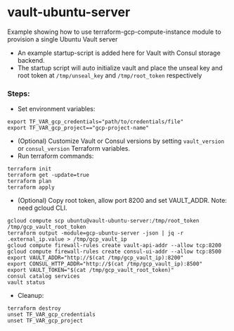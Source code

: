 # vault-ubuntu-server
Example showing how to use terraform-gcp-compute-instance module to provision a single Ubuntu Vault server
- An example startup-script is added here for Vault with Consul storage backend.
- The startup script will auto initialize vault and place the unseal key and root token at `/tmp/unseal_key` and `/tmp/root_token` respectively

### Steps:
- Set environment variables:
```
export TF_VAR_gcp_credentials="path/to/credentials/file"
export TF_VAR_gcp_project=="gcp-project-name"
```
- (Optional) Customize Vault or Consul versions by setting `vault_version` or `consul_version` Terraform variables.
- Run terraform commands:
```
terraform init
terraform get -update=true
terraform plan
terraform apply
```
- (Optional) Copy root token, allow port 8200 and set VAULT_ADDR. Note: need gcloud CLI.
```
gcloud compute scp ubuntu@vault-ubuntu-server:/tmp/root_token /tmp/gcp_vault_root_token
terraform output -module=gcp-ubuntu-server -json | jq -r .external_ip.value > /tmp/gcp_vault_ip
gcloud compute firewall-rules create vault-api-addr --allow tcp:8200
gcloud compute firewall-rules create consul-ui-addr --allow tcp:8500
export VAULT_ADDR="http://$(cat /tmp/gcp_vault_ip):8200"
export CONSUL_HTTP_ADDR="http://$(cat /tmp/gcp_vault_ip):8500"
export VAULT_TOKEN="$(cat /tmp/gcp_vault_root_token)"
consul catalog services
vault status
``` 
- Cleanup:
```
terraform destroy
unset TF_VAR_gcp_credentials
unset TF_VAR_gcp_project
```

